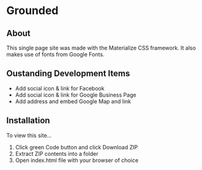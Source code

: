 # Grounded
## About
This single page site was made with the Materialize CSS framework.  It also makes use of fonts from Google Fonts.
## Oustanding Development Items
- Add social icon & link for Facebook
- Add social icon & link for Google Business Page
- Add address and embed Google Map and link
## Installation
To view this site...
1.  Click green Code button and click Download ZIP
2.  Extract ZIP contents into a folder
3.  Open index.html file with your browser of choice